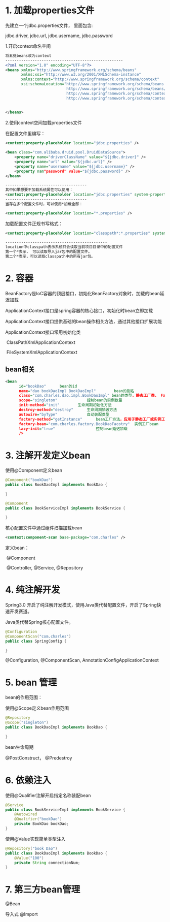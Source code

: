 # 1. 加载properties文件

先建立一个jdbc.properties文件， 里面包含:

jdbc.driver, jdbc.url, jdbc.username, jdbc.password

1.开启context命名空间

```xml
将五处beans改为context
----------------------------------------------------
<?xml version="1.0" encoding="UTF-8"?>
<beans xmlns="http://www.springframework.org/schema/beans"
       xmlns:xsi="http://www.w3.org/2001/XMLSchema-instance"
       xmlns:context="http://www.springframework.org/schema/context"
       xsi:schemaLocation="http://www.springframework.org/schema/beans
                           http://www.springframework.org/schema/beans/spring-beans.xsd
                           http://www.springframework.org/schema/context
                           http://www.springframework.org/schema/context/spring-context.xsd">
    
    
</beans>
```



2.使用context空间加载properties文件

在配置文件里编写：

```xml
<context:property-placeholder location="jdbc.properties" />

<bean class="com.alibaba.druid.pool.DruidDataSource">
	<property name="driverClassName" value="${jdbc.driver}" />
    <property name="url" value="${jdbc.url}" />
    <property name="username" value="${jdbc.username}" />
    <property nam"password" value="${jdbc.password}" />
</bean>

------------------------------------
其中如果想要不加载系统属性可以使用：
<context:property-placeholder location="jdbc.properties" system-properties-mode="NEVER"/>
------------------------------------
当存在多个配置文件时，可以使用*加载全部：

<context:property-placeholder location="*.properties" />
```

加载配置文件正规书写格式：

```xml
<context:property-placeholder location="classpath*:*.properties" system-property-mode="NEVER" />

---------------------------------------------
location中classpath表示系统只会读取当前项目目录中的配置文件
第一个*表示， 可以读取导入jar包中的配置文件。
第二个*表示，可以读取classpath中的所有jar包。
```



# 2. 容器

BeanFactory是IoC容器的顶层接口，初始化BeanFactory对象时，加载的bean延迟加载

ApplicationContext接口是spring容器的核心接口，初始化时bean立即加载

ApplicationContext接口提供基础的bean操作相关方法，通过其他接口扩展功能

ApplicationContext接口常用初始化类

​	ClassPathXmlApplicationContext

​	FileSystemXmlApplicationContext



## bean相关

```xml
<bean
      id="bookDao"      bean的id
      name="dao bookDaoImpl BookDaoImpl"		bean的别名
      class="com.charles.dao.impl.BookDaoImpl" bean的类型，静态工厂类， FactoryBean类
      scope="singleton"				控制bean的实例数量
      init-method="init"		生命周期初始化方法
      destroy-method="destroy"		生命周期销毁方法
      autowire="byType"				自动装配类型
      factory-method="getInstance"		bean工厂方法，应用于静态工厂或实例工厂
      factory-bean="com.charles.factory.BookDaoFacotry"  实例工厂bean
      lazy-init="true" 					控制bean延迟加载
      />
```

# 3.  注解开发定义bean

使用@Component定义bean

```java
@Component("bookDao")
public class BookDaoImpl implements BookDao {
    
}

@Component
public class BookServiceImpl implements BookService {
    
}
```

核心配置文件中通过组件扫描加载bean

```xml
<comtext:component-scan base-package="com.charles" />
```

定义bean：

​	@Component

​			@Controller,	@Service,	@Repository

# 4. 纯注解开发



Spring3.0 开启了纯注解开发模式，使用Java类代替配置文件，开启了Spring快速开发赛道。

Java类代替Spring核心配置文件。

```java
@Configuration
@ComponentScan("com.charles")
public class SpringConfig {
    
}
```

@Configuration, 	@ComponentScan,	AnnotationConfigApplicationContext

# 5. bean 管理

bean的作用范围：

使用@Scope定义bean作用范围

```java
@Repository
@Scope("singleton")
public class BookDaoImpl implements BookDao {
    
}
```

bean生命周期

@PostConstruct， @Predestroy

# 6. 依赖注入

使用@Qualifier注解开启指定名称装配bean

```java
@Service
public class BookServiceImpl implements BookService {
    @Autowired
    @Qualifier("bookDao")
    private BookDao bookDao;
}
```

使用@Value实现简单类型注入

```java
@Repository("book Dao")
public class BookDaoImpl implements BookDao {
    @Value("100")
    private String connectionNum;
}
```

# 7. 第三方bean管理

@Bean

导入式 @Import

























